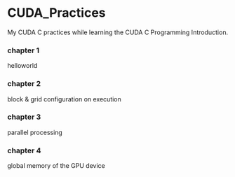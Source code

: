 # CUDA_Practices
My CUDA C practices while learning the CUDA C Programming Introduction.  
### chapter 1 ###
helloworld  
### chapter 2 ###
block & grid configuration on execution  
### chapter 3 ###
parallel processing  
### chapter 4 ###
global memory of the GPU device  
